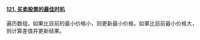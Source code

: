 #### [121. 买卖股票的最佳时机](https://leetcode-cn.com/problems/best-time-to-buy-and-sell-stock/)

遍历数组，如果比目前的最小价格小，则更新最小价格，如果比目前最小价格大，则计算差值并更新结果。